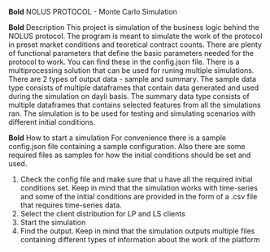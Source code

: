 **Bold** NOLUS PROTOCOL - Monte Carlo Simulation

**Bold** Description
  This project is simulation of the business logic behind the NOLUS protocol. The program is meant to simulate the work of the protocol in preset market conditions and teoretical contract counts. There are plenty of functional parameters that define the basic parameters needed for the protocol to work. You can find these in the config.json file. There is a multiprocessing solution that can be used for runing multiple simulations. There are 2 types of output data - sample and summary. The sample data type consists of multiple dataframes that contain data generated and used during the simulation on dayli basis. The summary data type consists of multiple dataframes that contains selected features from all the simulations ran. The simulation is to be used for testing and simulating scenarios with different initial conditions. 

**Bold** How to start a simulation
  For convenience there is a sample config.json file containing a sample configuration. Also there are some required files as samples for how the initial conditions should be set and used.

1. Check the config file and make sure that u have all the required initial conditions set. Keep in mind that the simulation works with time-series and some of the initial conditions are provided in the form of a .csv file that requires time-series data.
2. Select the client distribution for LP and LS clients
3. Start the simulation
4. Find the output. Keep in mind that the simulation outputs multiple files containing different types of information about the work of the platform
